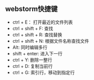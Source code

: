 ## webstorm快捷键
- ctrl + E： 打开最近的文件列表
- ctrl + shift + F: 查找
- ctrl + shift + R: 查找替换
- ctrl + shift + N: 根据文件名称查找文件
- Alt: 同时编辑多行
- shift + enter: 进入下一行
- ctrl + Y: 删除一整行
- ctrl + D: 复制当前行
- ctrl + G: 索引行，移动到指定行
